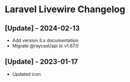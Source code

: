 # Laravel Livewire Changelog


## [Update] - 2024-02-13

- Add version 3.x documentation 
- Migrate @raycast/api to v1.67.0

 ## [Update] - 2023-01-17

 - Updated icon

